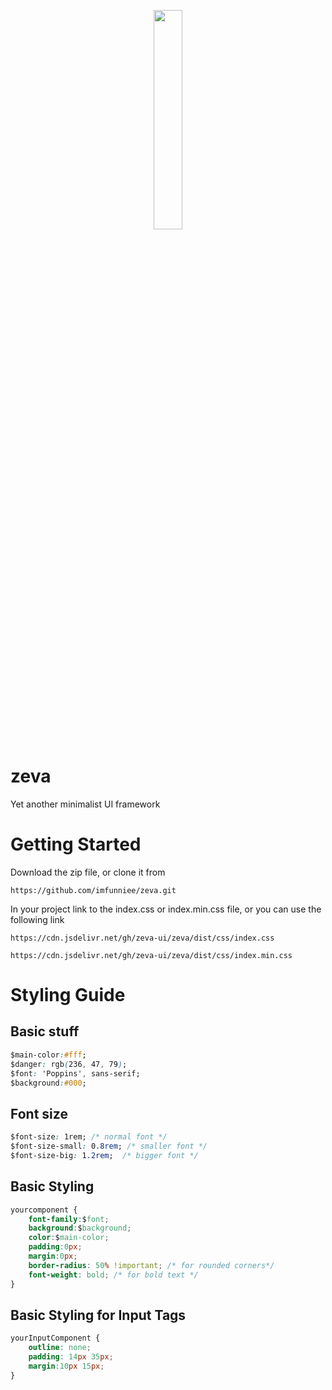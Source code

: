<p align="center">
  <img src="https://imfunniee.github.io/zeva/image/zeva.png" width="30%">
</p>

# zeva
Yet another minimalist UI framework

# Getting Started

Download the zip file, or clone it from 
```
https://github.com/imfunniee/zeva.git
```  

In your project link to the index.css or index.min.css file, or you can use the following link 
```
https://cdn.jsdelivr.net/gh/zeva-ui/zeva/dist/css/index.css
```
```
https://cdn.jsdelivr.net/gh/zeva-ui/zeva/dist/css/index.min.css
```

# Styling Guide

## Basic stuff

```css
$main-color:#fff;
$danger: rgb(236, 47, 79);
$font: 'Poppins', sans-serif;
$background:#000;
```

## Font size

```css
$font-size: 1rem; /* normal font */
$font-size-small: 0.8rem; /* smaller font */
$font-size-big: 1.2rem;  /* bigger font */
```

## Basic Styling

```css
yourcomponent {
    font-family:$font;
    background:$background;
    color:$main-color;
    padding:0px;
    margin:0px;
    border-radius: 50% !important; /* for rounded corners*/
    font-weight: bold; /* for bold text */
}
```

## Basic Styling for Input Tags

```css
yourInputComponent {
    outline: none;
    padding: 14px 35px;
    margin:10px 15px;
}
```

